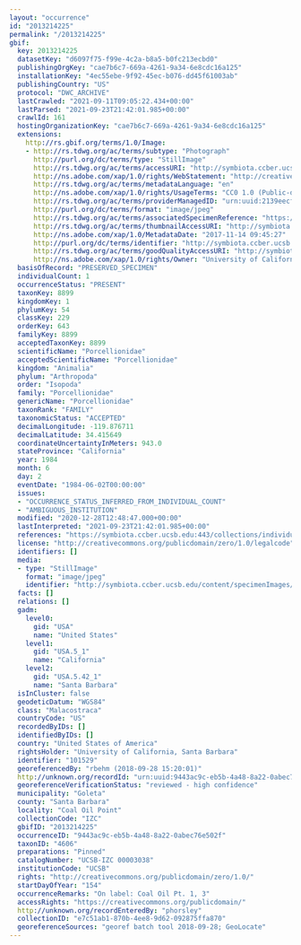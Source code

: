 ```yaml
---
layout: "occurrence"
id: "2013214225"
permalink: "/2013214225"
gbif:
  key: 2013214225
  datasetKey: "d6097f75-f99e-4c2a-b8a5-b0fc213ecbd0"
  publishingOrgKey: "cae7b6c7-669a-4261-9a34-6e8cdc16a125"
  installationKey: "4ec55ebe-9f92-45ec-b076-dd45f61003ab"
  publishingCountry: "US"
  protocol: "DWC_ARCHIVE"
  lastCrawled: "2021-09-11T09:05:22.434+00:00"
  lastParsed: "2021-09-23T21:42:01.985+00:00"
  crawlId: 161
  hostingOrganizationKey: "cae7b6c7-669a-4261-9a34-6e8cdc16a125"
  extensions:
    http://rs.gbif.org/terms/1.0/Image:
    - http://rs.tdwg.org/ac/terms/subtype: "Photograph"
      http://purl.org/dc/terms/type: "StillImage"
      http://rs.tdwg.org/ac/terms/accessURI: "http://symbiota.ccber.ucsb.edu/content/specimenImages/UCSB_IZC/UCSB-IZC00003/UCSB-IZC_00003038.jpg"
      http://ns.adobe.com/xap/1.0/rights/WebStatement: "http://creativecommons.org/publicdomain/zero/1.0/"
      http://rs.tdwg.org/ac/terms/metadataLanguage: "en"
      http://ns.adobe.com/xap/1.0/rights/UsageTerms: "CC0 1.0 (Public-domain)"
      http://rs.tdwg.org/ac/terms/providerManagedID: "urn:uuid:2139eecf-aad9-4da2-8d4a-672a5dceb9d1"
      http://purl.org/dc/terms/format: "image/jpeg"
      http://rs.tdwg.org/ac/terms/associatedSpecimenReference: "https://symbiota.ccber.ucsb.edu:443/collections/individual/index.php?occid=101529"
      http://rs.tdwg.org/ac/terms/thumbnailAccessURI: "http://symbiota.ccber.ucsb.edu/content/specimenImages/UCSB_IZC/UCSB-IZC00003/UCSB-IZC_00003038_tn.jpg"
      http://ns.adobe.com/xap/1.0/MetadataDate: "2017-11-14 09:45:27"
      http://purl.org/dc/terms/identifier: "http://symbiota.ccber.ucsb.edu/content/specimenImages/UCSB_IZC/UCSB-IZC00003/UCSB-IZC_00003038.jpg"
      http://rs.tdwg.org/ac/terms/goodQualityAccessURI: "http://symbiota.ccber.ucsb.edu/content/specimenImages/UCSB_IZC/UCSB-IZC00003/UCSB-IZC_00003038.jpg"
      http://ns.adobe.com/xap/1.0/rights/Owner: "University of California, Santa Barbara"
  basisOfRecord: "PRESERVED_SPECIMEN"
  individualCount: 1
  occurrenceStatus: "PRESENT"
  taxonKey: 8899
  kingdomKey: 1
  phylumKey: 54
  classKey: 229
  orderKey: 643
  familyKey: 8899
  acceptedTaxonKey: 8899
  scientificName: "Porcellionidae"
  acceptedScientificName: "Porcellionidae"
  kingdom: "Animalia"
  phylum: "Arthropoda"
  order: "Isopoda"
  family: "Porcellionidae"
  genericName: "Porcellionidae"
  taxonRank: "FAMILY"
  taxonomicStatus: "ACCEPTED"
  decimalLongitude: -119.876711
  decimalLatitude: 34.415649
  coordinateUncertaintyInMeters: 943.0
  stateProvince: "California"
  year: 1984
  month: 6
  day: 2
  eventDate: "1984-06-02T00:00:00"
  issues:
  - "OCCURRENCE_STATUS_INFERRED_FROM_INDIVIDUAL_COUNT"
  - "AMBIGUOUS_INSTITUTION"
  modified: "2020-12-28T12:48:47.000+00:00"
  lastInterpreted: "2021-09-23T21:42:01.985+00:00"
  references: "https://symbiota.ccber.ucsb.edu:443/collections/individual/index.php?occid=101529"
  license: "http://creativecommons.org/publicdomain/zero/1.0/legalcode"
  identifiers: []
  media:
  - type: "StillImage"
    format: "image/jpeg"
    identifier: "http://symbiota.ccber.ucsb.edu/content/specimenImages/UCSB_IZC/UCSB-IZC00003/UCSB-IZC_00003038.jpg"
  facts: []
  relations: []
  gadm:
    level0:
      gid: "USA"
      name: "United States"
    level1:
      gid: "USA.5_1"
      name: "California"
    level2:
      gid: "USA.5.42_1"
      name: "Santa Barbara"
  isInCluster: false
  geodeticDatum: "WGS84"
  class: "Malacostraca"
  countryCode: "US"
  recordedByIDs: []
  identifiedByIDs: []
  country: "United States of America"
  rightsHolder: "University of California, Santa Barbara"
  identifier: "101529"
  georeferencedBy: "rbehm (2018-09-28 15:20:01)"
  http://unknown.org/recordId: "urn:uuid:9443ac9c-eb5b-4a48-8a22-0abec76e502f"
  georeferenceVerificationStatus: "reviewed - high confidence"
  municipality: "Goleta"
  county: "Santa Barbara"
  locality: "Coal Oil Point"
  collectionCode: "IZC"
  gbifID: "2013214225"
  occurrenceID: "9443ac9c-eb5b-4a48-8a22-0abec76e502f"
  taxonID: "4606"
  preparations: "Pinned"
  catalogNumber: "UCSB-IZC 00003038"
  institutionCode: "UCSB"
  rights: "http://creativecommons.org/publicdomain/zero/1.0/"
  startDayOfYear: "154"
  occurrenceRemarks: "On label: Coal Oil Pt. 1, 3"
  accessRights: "https://creativecommons.org/publicdomain/"
  http://unknown.org/recordEnteredBy: "phorsley"
  collectionID: "e7c51ab1-870b-4ee8-9d62-092875ffa870"
  georeferenceSources: "georef batch tool 2018-09-28; GeoLocate"
---
```

